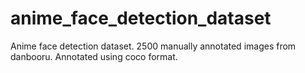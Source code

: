 # anime_face_detection_dataset
Anime face detection dataset. 2500 manually annotated images from danbooru. Annotated using coco format.
